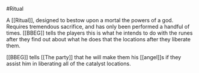 #Ritual 

A [[Ritual]], designed to bestow upon a mortal the powers of a god.
Requires tremendous sacrifice, and has only been performed a handful of times. 
[[BBEG]] tells the players this is what he intends to do with the runes after they find out about what he does that the locations after they liberate them.

[[BBEG]] tells [[The party]] that he will make them his [[angel]]s if they assist him in liberating all of the catalyst locations.